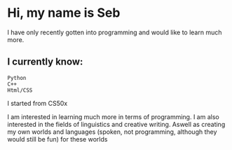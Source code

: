 # Hi, my name is Seb

I have only recently gotten into programming and would like to learn much more.

## I currently know:
    Python
    C++
    Html/CSS

I started from CS50x

I am interested in learning much more in terms of programming. I am also interested in the fields of linguistics and creative writing. Aswell as creating my own worlds and languages (spoken, not programming, although they would still be fun) for these worlds

<!---
Sebby7Webby/Sebby7Webby is a ✨ special ✨ repository because its `README.md` (this file) appears on your GitHub profile.
You can click the Preview link to take a look at your changes.
--->
